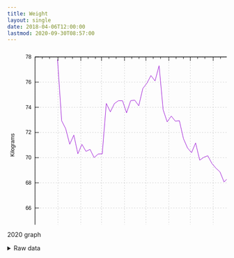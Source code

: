 ```yaml
---
title: Weight
layout: single
date: 2018-04-06T12:00:00
lastmod: 2020-09-30T08:57:00
---
```


<svg width="600" height="480" xmlns="http://www.w3.org/2000/svg"><path fill="none" d="M0 0h600v480H0z"/><path stroke="gray" stroke-dasharray="2,4" class="gridline" d="M63.6 422.4H575" fill="none" color="gray" stroke-width=".5"/><g fill="none" color="#000" stroke="currentColor"><path stroke="#000" d="M63.6 422.4h9m502.4 0h-9"/><text transform="translate(55.3 426.3)" stroke="none" fill="#000" font-family="sans-serif" font-size="12" text-anchor="end"><tspan>64</tspan></text></g><path stroke="gray" stroke-dasharray="2,4" class="gridline" d="M63.6 364.6H575" fill="none" color="gray" stroke-width=".5"/><g fill="none" color="#000" stroke="currentColor"><path stroke="#000" d="M63.6 364.6h9m502.4 0h-9"/><text transform="translate(55.3 368.5)" stroke="none" fill="#000" font-family="sans-serif" font-size="12" text-anchor="end"><tspan>66</tspan></text></g><path stroke="gray" stroke-dasharray="2,4" class="gridline" d="M63.6 306.9H575" fill="none" color="gray" stroke-width=".5"/><g fill="none" color="#000" stroke="currentColor"><path stroke="#000" d="M63.6 306.9h9m502.4 0h-9"/><text transform="translate(55.3 310.8)" stroke="none" fill="#000" font-family="sans-serif" font-size="12" text-anchor="end"><tspan>68</tspan></text></g><path stroke="gray" stroke-dasharray="2,4" class="gridline" d="M63.6 249.1H575" fill="none" color="gray" stroke-width=".5"/><g fill="none" color="#000" stroke="currentColor"><path stroke="#000" d="M63.6 249.1h9m502.4 0h-9"/><text transform="translate(55.3 253)" stroke="none" fill="#000" font-family="sans-serif" font-size="12" text-anchor="end"><tspan>70</tspan></text></g><path stroke="gray" stroke-dasharray="2,4" class="gridline" d="M63.6 191.4H575" fill="none" color="gray" stroke-width=".5"/><g fill="none" color="#000" stroke="currentColor"><path stroke="#000" d="M63.6 191.4h9m502.4 0h-9"/><text transform="translate(55.3 195.3)" stroke="none" fill="#000" font-family="sans-serif" font-size="12" text-anchor="end"><tspan>72</tspan></text></g><path stroke="gray" stroke-dasharray="2,4" class="gridline" d="M63.6 133.6H575" fill="none" color="gray" stroke-width=".5"/><g fill="none" color="#000" stroke="currentColor"><path stroke="#000" d="M63.6 133.6h9m502.4 0h-9"/><text transform="translate(55.3 137.5)" stroke="none" fill="#000" font-family="sans-serif" font-size="12" text-anchor="end"><tspan>74</tspan></text></g><path stroke="gray" stroke-dasharray="2,4" class="gridline" d="M63.6 75.9H575" fill="none" color="gray" stroke-width=".5"/><g fill="none" color="#000" stroke="currentColor"><path stroke="#000" d="M63.6 75.9h9m502.4 0h-9"/><text transform="translate(55.3 79.8)" stroke="none" fill="#000" font-family="sans-serif" font-size="12" text-anchor="end"><tspan>76</tspan></text></g><path stroke="gray" stroke-dasharray="2,4" class="gridline" d="M63.6 18.1H575" fill="none" color="gray" stroke-width=".5"/><g fill="none" color="#000" stroke="currentColor"><path stroke="#000" d="M63.6 18.1h9m502.4 0h-9"/><text transform="translate(55.3 22)" stroke="none" fill="#000" font-family="sans-serif" font-size="12" text-anchor="end"><tspan>78</tspan></text></g><path stroke="gray" stroke-dasharray="2,4" class="gridline" d="M63.6 422.4V18.1" fill="none" color="gray" stroke-width=".5"/><g fill="none" color="#000" stroke="currentColor"><path stroke="#000" d="M63.6 422.4v-9m0-395.3v9"/><text transform="translate(63.6 444.3)" stroke="none" fill="#000" font-family="sans-serif" font-size="12" text-anchor="middle"><tspan>December</tspan></text></g><path stroke="#000" d="M80.3 422.4v-4.5m0-399.8v4.5m16.8 399.8v-4.5m0-399.8v4.5" fill="none" color="#000"/><path stroke="gray" stroke-dasharray="2,4" class="gridline" d="M116.3 422.4V18.1" fill="none" color="gray" stroke-width=".5"/><g fill="none" color="#000" stroke="currentColor"><path stroke="#000" d="M116.3 422.4v-9m0-395.3v9"/><text transform="translate(116.3 444.3)" stroke="none" fill="#000" font-family="sans-serif" font-size="12" text-anchor="middle"><tspan>January</tspan></text></g><path stroke="#000" d="M133 422.4v-4.5m0-399.8v4.5m16.8 399.8v-4.5m0-399.8v4.5" fill="none" color="#000"/><path stroke="gray" stroke-dasharray="2,4" class="gridline" d="M168.9 422.4V18.1" fill="none" color="gray" stroke-width=".5"/><g fill="none" color="#000" stroke="currentColor"><path stroke="#000" d="M168.9 422.4v-9m0-395.3v9"/><text transform="translate(168.9 444.3)" stroke="none" fill="#000" font-family="sans-serif" font-size="12" text-anchor="middle"><tspan>February</tspan></text></g><path stroke="#000" d="M185.6 422.4v-4.5m0-399.8v4.5m16.8 399.8v-4.5m0-399.8v4.5" fill="none" color="#000"/><path stroke="gray" stroke-dasharray="2,4" class="gridline" d="M216.5 422.4V18.1" fill="none" color="gray" stroke-width=".5"/><g fill="none" color="#000" stroke="currentColor"><path stroke="#000" d="M216.5 422.4v-9m0-395.3v9"/><text transform="translate(216.5 444.3)" stroke="none" fill="#000" font-family="sans-serif" font-size="12" text-anchor="middle"><tspan>March</tspan></text></g><path stroke="#000" d="M233.3 422.4v-4.5m0-399.8v4.5M250 422.4v-4.5m0-399.8v4.5" fill="none" color="#000"/><path stroke="gray" stroke-dasharray="2,4" class="gridline" d="M269.2 422.4V18.1" fill="none" color="gray" stroke-width=".5"/><g fill="none" color="#000" stroke="currentColor"><path stroke="#000" d="M269.2 422.4v-9m0-395.3v9"/><text transform="translate(269.2 444.3)" stroke="none" fill="#000" font-family="sans-serif" font-size="12" text-anchor="middle"><tspan>April</tspan></text></g><path stroke="#000" d="M285.9 422.4v-4.5m0-399.8v4.5m16.7 399.8v-4.5m0-399.8v4.5" fill="none" color="#000"/><path stroke="gray" stroke-dasharray="2,4" class="gridline" d="M318.5 422.4V18.1" fill="none" color="gray" stroke-width=".5"/><g fill="none" color="#000" stroke="currentColor"><path stroke="#000" d="M318.5 422.4v-9m0-395.3v9"/><text transform="translate(318.5 444.3)" stroke="none" fill="#000" font-family="sans-serif" font-size="12" text-anchor="middle"><tspan>May</tspan></text></g><path stroke="#000" d="M335.2 422.4v-4.5m0-399.8v4.5M352 422.4v-4.5m0-399.8v4.5" fill="none" color="#000"/><path stroke="gray" stroke-dasharray="2,4" class="gridline" d="M371.1 422.4V18.1" fill="none" color="gray" stroke-width=".5"/><g fill="none" color="#000" stroke="currentColor"><path stroke="#000" d="M371.1 422.4v-9m0-395.3v9"/><text transform="translate(371.1 444.3)" stroke="none" fill="#000" font-family="sans-serif" font-size="12" text-anchor="middle"><tspan>June</tspan></text></g><path stroke="#000" d="M387.8 422.4v-4.5m0-399.8v4.5m16.8 399.8v-4.5m0-399.8v4.5" fill="none" color="#000"/><path stroke="gray" stroke-dasharray="2,4" class="gridline" d="M420.4 422.4V18.1" fill="none" color="gray" stroke-width=".5"/><g fill="none" color="#000" stroke="currentColor"><path stroke="#000" d="M420.4 422.4v-9m0-395.3v9"/><text transform="translate(420.4 444.3)" stroke="none" fill="#000" font-family="sans-serif" font-size="12" text-anchor="middle"><tspan>July</tspan></text></g><path stroke="#000" d="M437.2 422.4v-4.5m0-399.8v4.5m16.7 399.8v-4.5m0-399.8v4.5" fill="none" color="#000"/><path stroke="gray" stroke-dasharray="2,4" class="gridline" d="M473 422.4V18.1" fill="none" color="gray" stroke-width=".5"/><g fill="none" color="#000" stroke="currentColor"><path stroke="#000" d="M473 422.4v-9m0-395.3v9"/><text transform="translate(473 444.3)" stroke="none" fill="#000" font-family="sans-serif" font-size="12" text-anchor="middle"><tspan>August</tspan></text></g><path stroke="#000" d="M489.8 422.4v-4.5m0-399.8v4.5m16.7 399.8v-4.5m0-399.8v4.5" fill="none" color="#000"/><path stroke="gray" stroke-dasharray="2,4" class="gridline" d="M524 422.4V18.1" fill="none" color="gray" stroke-width=".5"/><g fill="none" color="#000" stroke="currentColor"><path stroke="#000" d="M524 422.4v-9m0-395.3v9"/><text transform="translate(524 444.3)" stroke="none" fill="#000" font-family="sans-serif" font-size="12" text-anchor="middle"><tspan>September</tspan></text></g><path stroke="#000" d="M540.8 422.4v-4.5m0-399.8v4.5m16.7 399.8v-4.5m0-399.8v4.5" fill="none" color="#000"/><path stroke="gray" stroke-dasharray="2,4" class="gridline" d="M575 422.4V18.1" fill="none" color="gray" stroke-width=".5"/><g fill="none" color="#000" stroke="currentColor"><path stroke="#000" d="M575 422.4v-9m0-395.3v9"/><text transform="translate(575 444.3)" stroke="none" fill="#000" font-family="sans-serif" font-size="12" text-anchor="middle"><tspan>October</tspan></text></g><path stroke="#000" d="M63.6 18.1v404.3H575V18.1H63.6z" fill="none" color="#000"/><text transform="rotate(-90 118.3 102)" font-family="sans-serif" font-size="12" text-anchor="middle" color="#000"><tspan>Kilograms</tspan></text><text transform="translate(319.3 471.3)" font-family="sans-serif" font-size="12" text-anchor="middle" color="#000"><tspan>Date</tspan></text><path stroke="#9400D3" d="M115.4 23.9l9.4 140.5 9.3 18.3 9.3 35.7 9.4-21 9.3 42.8 9.3-21.6 9.3 16.1 9.4-4.5 9.3 18.8 9.3-8.1 9.4-.4 9.3-115.8 9.3 19.4 9.4-19.1 9.3-6.6 9.3.2 9.3 27.6 9.4-27.8 9.3-1.2 9.3 12.9 9.4-39.8 9.3-11.9 9.3-17.6 9.4 12.3 9.3-35 9.3 101.2 9.3 27.8 9.4-13.3 9.3 11.6 9.3-1 9.4 41.2 9.3 21.3 9.3 10.7 9.3-22.2 9.4 39.5 9.3-6.5 9.3-3.6 9.4 17.6 9.3 10.9 9.3 8.6L498 305l9.3-9.7 9.3 10.8 9.3 28.4 9.4 9.3 9.3-23.6 9.3 38.3 9.4-.8 9.3 41.6" fill="none" color="#000"/><path stroke="#000" d="M63.6 18.1v404.3H575V18.1H63.6z" fill="none" color="#000"/></svg>

2020 graph

<details><summary>Raw data</summary>
<pre>
2018-04-06,81.6
2018-04-07,80.5
2018-04-08,80.4
2018-04-09,80.5
2018-04-10,80.0
2018-04-11,78.7
2018-04-12,78.9
2018-04-13,79.5
2018-04-14,79.1
2018-04-15,79.5
2018-04-16,79.6
2018-04-17,79.1
2018-04-18,78.4
2018-04-19,79.9
2018-04-20,79.0
2018-04-21,78.4
2018-04-22,79.3
2018-04-23,79.3
2018-04-24,77.9
2018-04-25,78.7
2018-04-26,78.6
2018-04-27,78.4
2018-04-28,78.4
2018-04-29,78.3
2018-04-30,77.8
2018-05-01,77.3
2018-05-02,77.5
2018-05-03,77.6
2018-05-04,77.7
2018-05-05,76.7
2018-05-06,77.3
2018-05-07,77.4
2018-05-08,77.1
2018-05-09,76.5
2018-05-10,77.0
2018-05-11,76.8
2018-05-12,77.1
2018-05-13,76.8
2018-05-14,76.9
2018-05-15,76.3
2018-05-16,76.4
2018-05-17,76.3
2018-05-18,76.4
2018-05-19,75.8
2018-05-20,75.5
2018-05-21,76.5
2018-05-22,77.0
2018-05-23,76.0
2018-05-24,75.4
2018-05-25,75.3
2018-05-26,75.5
2018-05-27,75.8
2018-05-28,76.1
2018-05-29,76.6
2018-05-30,75.3
2018-05-31,75.3
2018-06-01,75.7
2018-06-02,75.5
2018-06-03,76.1
2018-06-04,76.3
2018-06-05,75.9
2018-06-06,75.8
2018-06-07,76.3
2018-06-08,75.6
2018-06-09,75.1
2018-06-10,75.4
2018-06-11,75.2
2018-06-12,75.2
2018-06-13,75.7
2018-06-14,74.8
2018-06-15,74.9
2018-06-16,74.7
2018-06-17,74.8
2018-06-18,74.5
2018-06-19,75.1
2018-06-20,74.7
2018-06-21,74.5
2018-06-22,74.5
2018-06-23,74.1
2018-06-24,74.7
2018-06-25,75.0
2018-06-26,73.7
2018-06-27,74.1
2018-06-28,73.7
2018-06-29,73.4
2018-06-30,74.5
2018-07-01,74.2
2018-07-02,73.5
2018-07-03,72.6
2018-07-04,73.2
2018-07-05,72.9
2018-07-06,73.0
2018-07-07,72.5
2018-07-08,74.8
2018-07-09,73.9
2018-07-10,73.3
2018-07-11,73.0
2018-07-12,73.1
2018-07-13,72.5
2018-07-14,72.7
2018-07-15,73.4
2018-07-16,72.3
2018-07-17,73.7
2018-07-18,72.7
2018-07-19,73.9
2018-07-20,73.5
2018-07-21,72.8
2018-07-22,72.4
2018-07-23,72.5
2018-07-24,72.3
2018-07-25,72.7
2018-07-26,72.8
2018-07-27,72.8
2018-07-28,73.0
2018-07-29,73.4
2018-07-30,73.3
2018-07-31,72.3
2018-08-01,72.4
2018-08-02,72.5
2018-08-03,72.5
2018-08-04,72.2
2018-08-05,72.8
2018-08-06,72.3
2018-08-07,72.1
2018-08-08,72.2
2018-08-09,72.1
2018-08-10,71.6
2018-08-11,72.7
2018-08-12,72.6
2018-08-13,71.8
2018-08-14,72.2
2018-08-15,71.7
2018-08-16,71.7
2018-08-17,72.0
2018-08-18,71.7
2018-08-19,72.2
2018-08-20,72.3
2018-08-21,71.8
2018-08-22,71.7
2018-08-23,71.4
2018-08-24,71.8
2018-08-25,72.1
2018-08-26,72.7
2018-08-27,71.9
2018-08-28,72.2
2018-08-29,71.6
2018-08-30,71.7
2018-08-31,71.6
2018-09-01,72.1
2018-09-02,72.3
2018-09-03,71.8
2018-09-04,71.4
2018-09-05,72.0
2018-09-06,72.4
2018-09-07,71.9
2018-09-08,72.7
2018-09-09,72.8
2018-09-10,73.3
2018-09-11,71.4
2018-09-12,72.1
2018-09-13,72.5
2018-09-14,71.8
2018-09-15,71.7
2018-09-16,71.2
2018-09-17,71.8
2018-09-18,71.6
2018-09-20,71.2
2018-09-20,71.4
2018-09-21,71.0
2018-09-29,74.6
2018-09-30,74.1
2018-10-01,75.1
2018-10-02,73.9
2018-10-03,73.4
2018-10-05,74.5
2018-10-05,75.2
2018-10-06,73.9
2018-10-07,75.6
2018-10-08,75.8
2018-10-09,75.0
2018-10-10,76.1
2018-10-11,76.7
2018-10-12,75.5
2018-10-13,76.5
2018-10-14,76.9
2018-10-15,76.8
2018-10-16,75.1
2018-10-17,76.2
2018-10-18,75.0
2018-10-19,75.0
2018-10-20,74.1
2018-10-21,74.4
2018-10-22,74.8
2018-10-23,74.1
2018-10-24,73.8
2018-10-25,73.6
2018-10-26,73.7
2018-10-27,73.7
2018-10-28,73.5
2018-10-29,73.8
2018-10-30,73.3
2018-10-31,74.0
2018-11-01,73.8
2018-11-02,73.5
2018-11-03,73.4
2018-11-04,74.0
2018-11-05,74.7
2018-11-06,73.9
2018-11-07,73.9
2018-11-08,74.2
2018-11-09,73.7
2018-11-10,73.0
2018-11-11,73.3
2018-11-12,73.9
2018-11-13,73.4
2018-11-15,73.1
2018-11-16,73.5
2018-11-17,72.4
2018-11-18,72.5
2018-11-19,72.7
2018-11-20,72.8
2018-11-21,72.9
2018-11-22,72.7
2018-11-23,72.2
2018-11-24,71.7
2018-11-25,72.0
2018-11-26,72.9
2018-11-27,71.9
2018-11-28,72.0
2018-11-29,72.0
2018-11-30,71.3
2018-12-01,71.5
2018-12-02,72.4
2018-12-03,73.6
2018-12-04,74.1
2018-12-05,74.3
2018-12-06,74.0
2018-12-07,74.7
2018-12-08,74.5
2018-12-09,75.0
2018-12-10,75.6
2018-12-11,76.0
2018-12-12,75.4
2018-12-13,75.3
2018-12-14,74.9
2018-12-15,75.6
2018-12-16,76.2
2018-12-17,77.7
2018-12-18,75.6
2018-12-19,75.8
2018-12-20,76.6
2018-12-21,76.5
2018-12-22,76.6
2018-12-23,75.9
2018-12-24,75.0
2018-12-25,78.0
2018-12-26,78.2
2018-12-27,78.4
2018-12-28,77.6
2018-12-29,78.2
2018-12-30,78.5
2018-12-31,79.4
2019-01-01,80.3
2019-01-02,79.7
2019-01-03,77.7
2019-01-04,77.4
2019-01-05,77.1
2019-01-06,77.0
2019-01-07,76.5
2019-01-08,76.7
2019-01-09,76.2
2019-01-10,76.2
2019-01-11,75.9
2019-01-12,75.4
2019-01-13,75.7
2019-01-14,75.9
2019-01-15,74.6
2019-01-16,74.7
2019-01-17,74.5
2019-01-18,74.7
2019-01-19,74.3
2019-01-20,74.9
2019-01-21,75.5
2019-01-22,74.2
2019-01-23,75.1
2019-01-24,74.6
2019-01-25,74.3
2019-01-26,74.6
2019-01-27,75.0
2019-01-28,76.0
2019-01-29,74.8
2019-01-30,75.5
2019-01-31,75.5
2019-02-01,75.5
2019-02-02,74.8
2019-02-03,75.1
2019-02-04,75.5
2019-02-05,74.6
2019-02-06,74.5
2019-02-07,74.6
2019-02-08,74.5
2019-02-09,74.2
2019-02-10,74.9
2019-02-11,74.8
2019-02-12,74.5
2019-02-13,74.5
2019-02-14,74.5
2019-02-15,74.8
2019-02-16,75.1
2019-02-17,74.0
2019-02-18,74.8
2019-02-19,74.1
2019-02-20,74.4
2019-02-21,73.8
2019-02-22,73.2
2019-02-23,73.4
2019-02-24,73.7
2019-02-25,74.2
2019-02-26,74.2
2019-02-27,73.7
2019-02-28,73.7
2019-03-01,74.0
2019-03-02,73.0
2019-03-03,73.0
2019-03-04,74.5
2019-03-05,73.7
2019-03-06,74.7
2019-03-07,73.3
2019-03-08,73.5
2019-03-09,72.1
2019-03-10,73.3
2019-03-11,73.6
2019-03-12,72.3
2019-03-13,72.9
2019-03-14,73.1
2019-03-15,72.8
2019-03-16,73.5
2019-03-17,73.2
2019-03-18,73.6
2019-03-19,73.1
2019-03-20,73.4
2019-03-21,72.5
2019-03-22,72.7
2019-03-24,72.0
2019-03-25,72.1
2019-03-25,72.9
2019-03-26,71.4
2019-03-27,72.1
2019-03-29,71.6
2019-03-29,71.8
2019-03-30,71.4
2019-03-31,72.0
2019-04-01,72.4
2019-04-03,71.8
2019-04-03,71.9
2019-04-04,71.6
2019-04-05,71.6
2019-04-06,71.5
2019-04-07,71.3
2019-04-08,71.7
2019-04-09,71.8
2019-04-10,70.9
2019-04-11,71.6
2019-04-12,71.3
2019-04-13,71.2
2019-04-14,70.3
2019-04-15,70.9
2019-04-16,70.8
2019-04-17,71.4
2019-04-18,70.2
2019-04-19,70.7
2019-04-20,70.1
2019-04-21,71.1
2019-04-22,71.4
2019-04-23,70.6
2019-04-24,70.7
2019-04-25,70.6
2019-04-26,70.1
2019-04-27,70.6
2019-04-28,70.8
2019-04-29,71.3
2019-04-30,70.7
2019-05-01,70.8
2019-05-02,70.9
2019-05-03,70.4
2019-05-04,70.8
2019-05-05,70.9
2019-05-06,71.1
2019-05-07,71.1
2019-05-08,70.5
2019-05-09,70.6
2019-05-10,70.8
2019-05-13,72.5
2019-05-14,71.7
2019-05-15,72.2
2019-05-16,70.9
2019-05-17,70.2
2019-05-18,70.2
2019-05-19,71.8
2019-05-20,71.5
2019-05-21,70.6
2019-05-22,69.9
2019-05-23,70.0
2019-05-24,70.3
2019-05-25,69.9
2019-05-26,70.4
2019-05-27,70.0
2019-05-28,70.6
2019-05-29,69.7
2019-05-30,69.9
2019-06-02,71.6
2019-06-03,73.2
2019-06-04,72.4
2019-06-05,71.9
2019-06-06,70.9
2019-06-07,69.6
2019-06-08,69.9
2019-06-09,69.3
2019-06-10,70.0
2019-06-11,69.8
2019-06-12,69.9
2019-06-13,69.6
2019-06-14,69.8
2019-06-15,69.5
2019-06-16,68.9
2019-06-17,69.5
2019-06-18,69.3
2019-06-19,69.2
2019-06-20,69.6
2019-06-21,69.0
2019-06-22,68.9
2019-06-23,69.4
2019-06-23,70.0
2019-06-24,69.5
2019-06-25,68.7
2019-06-26,69.9
2019-06-27,69.0
2019-06-28,69.0
2019-06-29,67.6
2019-07-01,68.6
2019-07-02,68.7
2019-07-03,68.0
2019-07-04,68.2
2019-07-05,68.5
2019-07-06,67.8
2019-07-07,67.5
2019-07-08,68.1
2019-07-09,67.7
2019-07-10,67.9
2019-07-11,67.7
2019-07-12,67.4
2019-07-13,66.6
2019-07-14,67.5
2019-07-15,68.5
2019-07-16,67.3
2019-07-17,67.0
2019-07-18,67.3
2019-07-19,67.5
2019-07-20,65.5
2019-07-21,67.4
2019-07-22,66.9
2019-07-23,66.4
2019-07-24,66.9
2019-07-25,66.6
2019-07-26,66.8
2019-07-27,67.3
2019-07-28,66.1
2019-07-29,66.4
2019-07-30,66.6
2019-07-31,66.9
2019-08-01,66.4
2019-08-02,67.4
2019-08-03,66.6
2019-08-04,67.8
2019-08-05,67.3
2019-08-06,66.5
2019-08-07,66.8
2019-08-08,66.2
2019-08-09,66.4
2019-08-12,66.4
2019-08-13,67.2
2019-08-14,66.4
2019-08-15,66.0
2019-08-16,65.8
2019-08-17,65.8
2019-08-18,65.1
2019-08-19,66.4
2019-08-20,66.3
2019-08-21,65.9
2019-08-22,65.8
2019-08-23,66.1
2019-08-24,66.0
2019-08-25,67.0
2019-08-26,66.4
2019-08-27,66.4
2019-08-28,66.1
2019-08-29,65.9
2019-09-07,69.8
2019-09-08,71.1
2019-09-09,71.1
2019-09-10,70.4
2019-09-11,69.4
2019-09-12,69.2
2019-09-13,69.4
2019-09-14,69.0
2019-09-16,69.3
2019-09-17,68.3
2019-09-18,68.4
2019-09-19,68.4
2019-09-20,68.4
2019-09-30,74.0
2019-10-01,74.8
2019-10-02,72.8
2019-10-03,71.6
2019-10-04,70.7
2019-10-05,71.2
2019-10-06,70.0
2019-10-07,71.2
2019-10-08,70.5
2019-10-09,70.4
2019-10-10,69.9
2019-10-11,70.2
2019-10-12,70.3
2019-10-13,69.6
2019-10-14,70.4
2019-10-15,69.4
2019-10-16,69.1
2019-10-17,69.6
2019-10-18,70.9
2019-10-19,69.1
2019-10-20,69.4
2019-10-21,69.5
2019-10-22,69.4
2019-10-23,69.6
2019-10-24,69.5
2019-10-25,70.6
2019-10-26,70.5
2019-10-27,69.0
2019-10-28,69.3
2019-10-30,69.2
2019-10-30,70.0
2019-10-31,68.8
2019-11-01,69.5
2019-11-02,68.6
2019-11-03,69.1
2019-11-04,69.5
2019-11-05,69.6
2019-11-06,69.6
2019-11-07,69.2
2019-11-08,69.6
2019-11-09,68.7
2019-11-10,68.7
2019-11-11,69.6
2019-11-12,69.1
2019-11-13,69.1
2019-11-14,68.5
2019-11-15,68.9
2019-11-16,70.0
2019-11-17,67.4
2019-11-18,68.3
2019-11-19,68.0
2019-11-20,66.9
2019-11-21,67.1
2019-11-22,66.9
2019-11-23,67.1
2019-11-24,67.2
2019-11-25,67.6
2019-11-26,68.3
2019-11-27,67.7
2019-11-28,67.9
2019-11-29,67.2
2019-11-30,66.9
2019-12-01,67.1
2019-12-02,68.0
2019-12-03,66.5
2019-12-04,68.5
2019-12-05,68.4
2019-12-06,68.0
2019-12-07,68.1
2019-12-08,78.3
2019-12-09,70.0
2019-12-10,70.5
2019-12-11,69.8
2019-12-12,70.3
2019-12-13,71.0
2019-12-14,72.0
2019-12-15,72.2
2019-12-16,73.0
2019-12-17,72.5
2019-12-18,72.8
2019-12-19,72.9
2019-12-20,73.6
2019-12-21,72.5
2019-12-22,72.2
2019-12-23,73.8
2019-12-24,71.8
2019-12-25,73.1
2019-12-26,74.1
2019-12-27,73.8
2019-12-28,73.8
2019-12-29,74.2
2019-12-30,76.0
2019-12-31,76.6
2020-01-01,77.8
2020-01-02,74.9
2020-01-03,74.7
2020-01-04,73.5
2020-01-05,73.6
2020-01-06,73.2
2020-01-07,72.8
2020-01-08,72.6
2020-01-09,72.7
2020-01-10,73.3
2020-01-11,71.5
2020-01-12,72.2
2020-01-13,72.2
2020-01-14,71.7
2020-01-15,71.7
2020-01-16,71.2
2020-01-17,71.9
2020-01-18,70.8
2020-01-19,71.7
2020-01-20,72.5
2020-01-21,72.0
2020-01-22,71.9
2020-01-23,71.8
2020-01-24,71.8
2020-01-25,71.6
2020-01-26,71.1
2020-01-27,71.4
2020-01-28,70.8
2020-01-29,70.3
2020-01-30,70.6
2020-01-31,70.4
2020-02-01,70.7
2020-02-02,70.4
2020-02-03,71.1
2020-02-04,70.8
2020-02-05,71.0
2020-02-06,71.5
2020-02-07,71.0
2020-02-08,70.8
2020-02-09,70.5
2020-02-10,70.9
2020-02-11,70.9
2020-02-12,70.3
2020-02-13,70.6
2020-02-14,71.3
2020-02-15,70.1
2020-02-16,70.1
2020-02-17,70.2
2020-02-18,70.2
2020-02-19,70.1
2020-02-20,70.0
2020-02-21,69.8
2020-02-22,69.0
2020-02-23,70.4
2020-02-24,71.2
2020-02-25,70.1
2020-02-26,70.4
2020-02-27,70.1
2020-02-28,70.3
2020-02-29,70.1
2020-03-01,69.5
2020-03-02,70.2
2020-03-03,70.3
2020-03-04,70.5
2020-03-05,70.7
2020-03-06,72.0
2020-03-10,76.0
2020-03-11,76.1
2020-03-12,74.6
2020-03-13,73.8
2020-03-14,73.6
2020-03-15,73.9
2020-03-16,73.4
2020-03-17,73.1
2020-03-18,73.5
2020-03-19,74.3
2020-03-20,73.7
2020-03-21,73.0
2020-03-22,74.1
2020-03-23,74.3
2020-03-24,74.8
2020-03-25,74.2
2020-03-26,73.9
2020-03-27,73.8
2020-03-28,74.1
2020-03-29,74.8
2020-03-30,74.6
2020-03-31,74.2
2020-04-01,74.4
2020-04-02,74.2
2020-04-03,75.6
2020-04-04,73.9
2020-04-05,73.7
2020-04-06,74.3
2020-04-07,74.8
2020-04-08,75.6
2020-04-09,74.4
2020-04-10,74.5
2020-04-11,74.5
2020-04-12,74.9
2020-04-13,75.0
2020-04-14,74.7
2020-04-15,74.9
2020-04-16,74.6
2020-04-17,75.3
2020-04-18,74.3
2020-04-19,75.1
2020-04-20,74.8
2020-04-21,73.9
2020-04-22,74.7
2020-04-23,75.2
2020-04-24,75.7
2020-04-25,75.4
2020-04-26,75.5
2020-04-27,75.5
2020-04-28,75.3
2020-04-29,75.5
2020-04-30,77.5
2020-05-01,76.0
2020-05-02,75.5
2020-05-03,76.2
2020-05-04,76.2
2020-05-05,76.0
2020-05-06,75.6
2020-05-07,76.4
2020-05-08,76.6
2020-05-09,76.1
2020-05-10,76.8
2020-05-11,76.9
2020-05-12,76.4
2020-05-13,76.0
2020-05-14,76.2
2020-05-15,76.4
2020-05-16,75.8
2020-05-17,75.6
2020-05-18,76.0
2020-05-19,77.4
2020-05-20,76.6
2020-05-21,76.5
2020-05-22,75.0
2020-05-23,75.1
2020-05-24,73.7
2020-05-25,73.8
2020-05-26,73.1
2020-05-27,73.7
2020-05-28,73.7
2020-05-29,72.9
2020-05-30,72.6
2020-05-31,73.2
2020-06-01,72.9
2020-06-02,72.1
2020-06-03,72.9
2020-06-04,72.9
2020-06-05,73.3
2020-06-06,72.7
2020-06-07,73.1
2020-06-08,73.7
2020-06-09,74.1
2020-06-10,72.8
2020-06-11,73.1
2020-06-12,72.7
2020-06-13,72.8
2020-06-14,72.4
2020-06-15,72.9
2020-06-16,73.0
2020-06-17,72.3
2020-06-18,71.8
2020-06-19,72.0
2020-06-20,71.3
2020-06-21,71.6
2020-06-22,71.5
2020-06-23,71.7
2020-06-24,70.7
2020-06-25,70.9
2020-06-26,70.7
2020-06-27,70.8
2020-06-28,70.8
2020-06-29,71.4
2020-06-30,70.8
2020-07-01,71.1
2020-07-02,71.2
2020-07-03,70.3
2020-07-04,70.3
2020-07-05,70.6
2020-07-06,71.0
2020-07-07,69.9
2020-07-08,71.3
2020-07-09,70.8
2020-07-10,71.6
2020-07-11,70.5
2020-07-12,71.2
2020-07-13,69.9
2020-07-14,69.8
2020-07-15,69.5
2020-07-16,70.0
2020-07-17,69.5
2020-07-18,69.4
2020-07-19,69.8
2020-07-20,70.0
2020-07-21,69.4
2020-07-22,69.6
2020-07-23,69.2
2020-07-24,69.7
2020-07-25,70.1
2020-07-26,70.4
2020-07-27,70.2
2020-07-28,69.6
2020-07-29,69.2
2020-07-30,69.5
2020-07-31,69.5
2020-08-01,69.4
2020-08-02,69.6
2020-08-03,69.4
2020-08-04,69.2
2020-08-05,69.3
2020-08-06,69.0
2020-08-07,70.0
2020-08-08,69.4
2020-08-09,69.9
2020-08-10,68.9
2020-08-11,68.9
2020-08-12,68.9
2020-08-13,68.9
2020-08-14,68.9
2020-08-15,68.7
2020-08-16,68.3
2020-08-17,67.9
2020-08-18,68.2
2020-08-19,68.0
2020-08-20,68.1
2020-08-21,68.3
2020-08-22,68.4
2020-08-23,68.5
2020-08-24,68.3
2020-08-25,67.9
2020-08-26,67.4
2020-08-27,67.7
2020-08-28,68.0
2020-08-29,67.2
2020-08-30,68.2
2020-08-31,68.1
2020-09-01,67.4
2020-09-02,67.1
2020-09-03,66.7
2020-09-04,66.7
2020-09-05,66.6
2020-09-06,67.0
2020-09-07,66.6
2020-09-08,66.8
2020-09-09,66.6
2020-09-10,66.3
2020-09-11,67.1
2020-09-12,66.9
2020-09-13,67.8
2020-09-14,66.6
2020-09-15,67.6
2020-09-16,67.2
2020-09-17,65.6
2020-09-18,66.3
2020-09-19,66.2
2020-09-20,66.7
2020-09-21,67.0
2020-09-22,66.8
2020-09-23,66.1
2020-09-24,66.4
2020-09-25,66.0
2020-09-26,66.3
2020-09-27,65.5
2020-09-28,65.2
2020-09-29,64.9
2020-09-30,64.8
</pre></details>